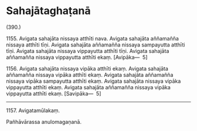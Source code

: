 # Sahajātaghaṭanā

(390.)

1155\. Avigata sahajāta nissaya atthīti nava. Avigata sahajāta aññamañña nissaya atthīti tīṇi. Avigata sahajāta aññamañña nissaya sampayutta atthīti tīṇi. Avigata sahajāta nissaya vippayutta atthīti tīṇi. Avigata sahajāta aññamañña nissaya vippayutta atthīti ekaṃ. [Avipāka—  5]

1156\. Avigata sahajāta nissaya vipāka atthīti ekaṃ. Avigata sahajāta aññamañña nissaya vipāka atthīti ekaṃ. Avigata sahajāta aññamañña nissaya vipāka sampayutta atthīti ekaṃ. Avigata sahajāta nissaya vipāka vippayutta atthīti ekaṃ. Avigata sahajāta aññamañña nissaya vipāka vippayutta atthīti ekaṃ. [Savipāka—  5]

---

1157\. Avigatamūlakaṃ.

Pañhāvārassa anulomagaṇanā.
